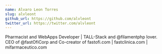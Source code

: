 ```yaml
---
name: Alvaro Leon Torres
slug: alvleont
github_url: https://github.com/alvleont
twitter_url: https://twitter.com/alvleont
---
```


Pharmacist and WebApps Developer | TALL-Stack and @filamentphp lover. CEO of @fastOfiCorp and Co-creator of fastofi.com | fastclinica.com | mifarmaceutico.com
